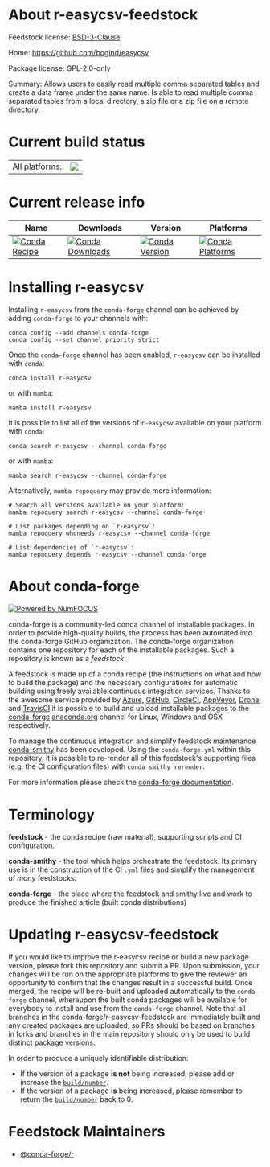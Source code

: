 About r-easycsv-feedstock
=========================

Feedstock license: [BSD-3-Clause](https://github.com/conda-forge/r-easycsv-feedstock/blob/main/LICENSE.txt)

Home: https://github.com/bogind/easycsv

Package license: GPL-2.0-only

Summary: Allows users to easily read multiple comma separated tables and create a data frame under the same name. Is able to read multiple comma separated tables from a local directory, a zip file or a zip file on a remote directory.

Current build status
====================


<table><tr><td>All platforms:</td>
    <td>
      <a href="https://dev.azure.com/conda-forge/feedstock-builds/_build/latest?definitionId=10799&branchName=main">
        <img src="https://dev.azure.com/conda-forge/feedstock-builds/_apis/build/status/r-easycsv-feedstock?branchName=main">
      </a>
    </td>
  </tr>
</table>

Current release info
====================

| Name | Downloads | Version | Platforms |
| --- | --- | --- | --- |
| [![Conda Recipe](https://img.shields.io/badge/recipe-r--easycsv-green.svg)](https://anaconda.org/conda-forge/r-easycsv) | [![Conda Downloads](https://img.shields.io/conda/dn/conda-forge/r-easycsv.svg)](https://anaconda.org/conda-forge/r-easycsv) | [![Conda Version](https://img.shields.io/conda/vn/conda-forge/r-easycsv.svg)](https://anaconda.org/conda-forge/r-easycsv) | [![Conda Platforms](https://img.shields.io/conda/pn/conda-forge/r-easycsv.svg)](https://anaconda.org/conda-forge/r-easycsv) |

Installing r-easycsv
====================

Installing `r-easycsv` from the `conda-forge` channel can be achieved by adding `conda-forge` to your channels with:

```
conda config --add channels conda-forge
conda config --set channel_priority strict
```

Once the `conda-forge` channel has been enabled, `r-easycsv` can be installed with `conda`:

```
conda install r-easycsv
```

or with `mamba`:

```
mamba install r-easycsv
```

It is possible to list all of the versions of `r-easycsv` available on your platform with `conda`:

```
conda search r-easycsv --channel conda-forge
```

or with `mamba`:

```
mamba search r-easycsv --channel conda-forge
```

Alternatively, `mamba repoquery` may provide more information:

```
# Search all versions available on your platform:
mamba repoquery search r-easycsv --channel conda-forge

# List packages depending on `r-easycsv`:
mamba repoquery whoneeds r-easycsv --channel conda-forge

# List dependencies of `r-easycsv`:
mamba repoquery depends r-easycsv --channel conda-forge
```


About conda-forge
=================

[![Powered by
NumFOCUS](https://img.shields.io/badge/powered%20by-NumFOCUS-orange.svg?style=flat&colorA=E1523D&colorB=007D8A)](https://numfocus.org)

conda-forge is a community-led conda channel of installable packages.
In order to provide high-quality builds, the process has been automated into the
conda-forge GitHub organization. The conda-forge organization contains one repository
for each of the installable packages. Such a repository is known as a *feedstock*.

A feedstock is made up of a conda recipe (the instructions on what and how to build
the package) and the necessary configurations for automatic building using freely
available continuous integration services. Thanks to the awesome service provided by
[Azure](https://azure.microsoft.com/en-us/services/devops/), [GitHub](https://github.com/),
[CircleCI](https://circleci.com/), [AppVeyor](https://www.appveyor.com/),
[Drone](https://cloud.drone.io/welcome), and [TravisCI](https://travis-ci.com/)
it is possible to build and upload installable packages to the
[conda-forge](https://anaconda.org/conda-forge) [anaconda.org](https://anaconda.org/)
channel for Linux, Windows and OSX respectively.

To manage the continuous integration and simplify feedstock maintenance
[conda-smithy](https://github.com/conda-forge/conda-smithy) has been developed.
Using the ``conda-forge.yml`` within this repository, it is possible to re-render all of
this feedstock's supporting files (e.g. the CI configuration files) with ``conda smithy rerender``.

For more information please check the [conda-forge documentation](https://conda-forge.org/docs/).

Terminology
===========

**feedstock** - the conda recipe (raw material), supporting scripts and CI configuration.

**conda-smithy** - the tool which helps orchestrate the feedstock.
                   Its primary use is in the construction of the CI ``.yml`` files
                   and simplify the management of *many* feedstocks.

**conda-forge** - the place where the feedstock and smithy live and work to
                  produce the finished article (built conda distributions)


Updating r-easycsv-feedstock
============================

If you would like to improve the r-easycsv recipe or build a new
package version, please fork this repository and submit a PR. Upon submission,
your changes will be run on the appropriate platforms to give the reviewer an
opportunity to confirm that the changes result in a successful build. Once
merged, the recipe will be re-built and uploaded automatically to the
`conda-forge` channel, whereupon the built conda packages will be available for
everybody to install and use from the `conda-forge` channel.
Note that all branches in the conda-forge/r-easycsv-feedstock are
immediately built and any created packages are uploaded, so PRs should be based
on branches in forks and branches in the main repository should only be used to
build distinct package versions.

In order to produce a uniquely identifiable distribution:
 * If the version of a package **is not** being increased, please add or increase
   the [``build/number``](https://docs.conda.io/projects/conda-build/en/latest/resources/define-metadata.html#build-number-and-string).
 * If the version of a package **is** being increased, please remember to return
   the [``build/number``](https://docs.conda.io/projects/conda-build/en/latest/resources/define-metadata.html#build-number-and-string)
   back to 0.

Feedstock Maintainers
=====================

* [@conda-forge/r](https://github.com/orgs/conda-forge/teams/r/)

